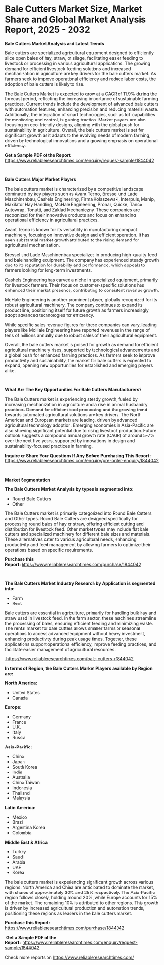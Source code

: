 <p><h1>Bale Cutters Market Size, Market Share and Global Market Analysis Report, 2025 - 2032</h1></p><p><strong>Bale Cutters Market Analysis and Latest Trends</strong></p>
<p><p>Bale cutters are specialized agricultural equipment designed to efficiently slice open bales of hay, straw, or silage, facilitating easier feeding to livestock or processing in various agricultural applications. The growing demand for efficient livestock feeding solutions and increased mechanization in agriculture are key drivers for the bale cutters market. As farmers seek to improve operational efficiency and reduce labor costs, the adoption of bale cutters is likely to rise.</p><p>The Bale Cutters Market is expected to grow at a CAGR of 11.9% during the forecast period, reflecting the increasing importance of sustainable farming practices. Current trends include the development of advanced bale cutters with automation features, enhancing precision and reducing material waste. Additionally, the integration of smart technologies, such as IoT capabilities for monitoring and control, is gaining traction. Market players are also focusing on eco-friendly designs, aligning with the global push for sustainability in agriculture. Overall, the bale cutters market is set for significant growth as it adapts to the evolving needs of modern farming, driven by technological innovations and a growing emphasis on operational efficiency.</p></p>
<p><strong>Get a Sample PDF of the Report:&nbsp;</strong> <a href="https://www.reliableresearchtimes.com/enquiry/request-sample/1844042?utm_campaign=2464&utm_medium=2&utm_source=Github&utm_content=ia&utm_term=30032025&utm_id=bale-cutters">https://www.reliableresearchtimes.com/enquiry/request-sample/1844042</a></p>
<p>&nbsp;</p>
<p><strong>Bale Cutters Major Market Players</strong></p>
<p><p>The bale cutters market is characterized by a competitive landscape dominated by key players such as Avant Tecno, Bressel und Lade Maschinenbau, Cashels Engineering, Firma Kolaszewski, Interpuls, Manip, Maxilator Hay Handling, McHale Engineering, Pronar, Quicke, Tanco Autowrap, Tonutti, and Zaklad Mechaniczny. These companies are recognized for their innovative products and focus on enhancing operational efficiency in agricultural practices.</p><p>Avant Tecno is known for its versatility in manufacturing compact machinery, focusing on innovative design and efficient operation. It has seen substantial market growth attributed to the rising demand for agricultural mechanization.</p><p>Bressel und Lade Maschinenbau specializes in producing high-quality feed and bale handling equipment. The company has experienced steady growth due to its reputation for durability and performance, which appeals to farmers looking for long-term investments.</p><p>Cashels Engineering has carved a niche in specialized equipment, primarily for livestock farmers. Their focus on customer-specific solutions has enhanced their market presence, contributing to consistent revenue growth.</p><p>McHale Engineering is another prominent player, globally recognized for its robust agricultural machinery. The company continues to expand its product line, positioning itself for future growth as farmers increasingly adopt advanced technologies for efficiency.</p><p>While specific sales revenue figures for these companies can vary, leading players like McHale Engineering have reported revenues in the range of tens of millions annually due to robust sales of their agricultural equipment. </p><p>Overall, the bale cutters market is poised for growth as demand for efficient agricultural machinery rises, supported by technological advancements and a global push for enhanced farming practices. As farmers seek to improve productivity and sustainability, the market for bale cutters is expected to expand, opening new opportunities for established and emerging players alike.</p></p>
<p>&nbsp;</p>
<p><strong>What Are The Key Opportunities For Bale Cutters Manufacturers?</strong></p>
<p><p>The Bale Cutters market is experiencing steady growth, fueled by increasing mechanization in agriculture and a rise in animal husbandry practices. Demand for efficient feed processing and the growing trend towards automated agricultural solutions are key drivers. The North American and European markets are leading, driven by advanced agricultural technology adoption. Emerging economies in Asia-Pacific are also showing significant potential due to rising livestock production. Future outlook suggests a compound annual growth rate (CAGR) of around 5-7% over the next five years, supported by innovations in design and sustainability-focused practices in farming.</p></p>
<p><strong>Inquire or Share Your Questions If Any Before Purchasing This Report:</strong> <a href="https://www.reliableresearchtimes.com/enquiry/pre-order-enquiry/1844042?utm_campaign=2464&utm_medium=2&utm_source=Github&utm_content=ia&utm_term=30032025&utm_id=bale-cutters">https://www.reliableresearchtimes.com/enquiry/pre-order-enquiry/1844042</a></p>
<p>&nbsp;</p>
<p><strong>Market Segmentation</strong></p>
<p><strong>The Bale Cutters Market Analysis by types is segmented into:</strong></p>
<p><ul><li>Round Bale Cutters</li><li>Other</li></ul></p>
<p><p>The Bale Cutters market is primarily categorized into Round Bale Cutters and Other types. Round Bale Cutters are designed specifically for processing round bales of hay or straw, offering efficient cutting and distribution for livestock feed. Other market types may include flat bale cutters and specialized machinery for different bale sizes and materials. These alternatives cater to various agricultural needs, enhancing productivity and feed management by allowing farmers to optimize their operations based on specific requirements.</p></p>
<p><strong>Purchase this Report:&nbsp;</strong><a href="https://www.reliableresearchtimes.com/purchase/1844042?utm_campaign=2464&utm_medium=2&utm_source=Github&utm_content=ia&utm_term=30032025&utm_id=bale-cutters">https://www.reliableresearchtimes.com/purchase/1844042</a></p>
<p>&nbsp;</p>
<p><strong>The Bale Cutters Market Industry Research by Application is segmented into:</strong></p>
<p><ul><li>Farm</li><li>Rent</li></ul></p>
<p><p>Bale cutters are essential in agriculture, primarily for handling bulk hay and straw used in livestock feed. In the farm sector, these machines streamline the processing of bales, ensuring efficient feeding and minimizing waste. The rental market for bale cutters allows smaller farms or seasonal operations to access advanced equipment without heavy investment, enhancing productivity during peak usage times. Together, these applications support operational efficiency, improve feeding practices, and facilitate easier management of agricultural resources.</p></p>
<p><a href="https://www.reliableresearchtimes.com/bale-cutters-r1844042?utm_campaign=2464&utm_medium=2&utm_source=Github&utm_content=ia&utm_term=30032025&utm_id=bale-cutters">&nbsp;https://www.reliableresearchtimes.com/bale-cutters-r1844042</a></p>
<p><strong>In terms of Region, the Bale Cutters Market Players available by Region are:</strong></p>
<p>
    <p> <strong> North America: </strong>
        <ul>
            <li>United States</li>
            <li>Canada</li>
        </ul>
        </p> 
    <p> <strong> Europe: </strong>
        <ul>
            <li>Germany</li>
            <li>France</li>
            <li>U.K.</li>
            <li>Italy</li>
            <li>Russia</li>
        </ul>
        </p> 
    <p> <strong> Asia-Pacific: </strong>
        <ul>
            <li>China</li>
            <li>Japan</li>
            <li>South Korea</li>
            <li>India</li>
            <li>Australia</li>
            <li>China Taiwan</li>
            <li>Indonesia</li>
            <li>Thailand</li>
            <li>Malaysia</li>
        </ul>
        </p> 
    <p> <strong> Latin America: </strong>
        <ul>
            <li>Mexico</li>
            <li>Brazil</li>
            <li>Argentina Korea</li>
            <li>Colombia</li>
        </ul>
        </p> 
    <p> <strong> Middle East & Africa: </strong>
        <ul>
            <li>Turkey</li>
            <li>Saudi</li>
            <li>Arabia</li>
            <li>UAE</li>
            <li>Korea</li>
        </ul>
    </p>
    </p>
<p><p>The bale cutters market is experiencing significant growth across various regions. North America and China are anticipated to dominate the market, with shares of approximately 30% and 25% respectively. The Asia-Pacific region follows closely, holding around 20%, while Europe accounts for 15% of the market. The remaining 10% is attributed to other regions. This growth is driven by increased agricultural production and automation trends, positioning these regions as leaders in the bale cutters market.</p></p>
<p><strong>Purchase this Report: </strong><a href="https://www.reliableresearchtimes.com/purchase/1844042?utm_campaign=2464&utm_medium=2&utm_source=Github&utm_content=ia&utm_term=30032025&utm_id=bale-cutters">https://www.reliableresearchtimes.com/purchase/1844042</a></p>
<p>&nbsp;<strong>Get a Sample PDF of the Report:&nbsp;&nbsp;</strong><a href="https://www.reliableresearchtimes.com/enquiry/request-sample/1844042?utm_campaign=2464&utm_medium=2&utm_source=Github&utm_content=ia&utm_term=30032025&utm_id=bale-cutters">https://www.reliableresearchtimes.com/enquiry/request-sample/1844042</a></p>
<p><strong></strong></p>
<p>Check more reports on <a href="https://www.reliableresearchtimes.com/?utm_campaign=2464&utm_medium=2&utm_source=Github&utm_content=ia&utm_term=30032025&utm_id=bale-cutters">https://www.reliableresearchtimes.com/</a></p>